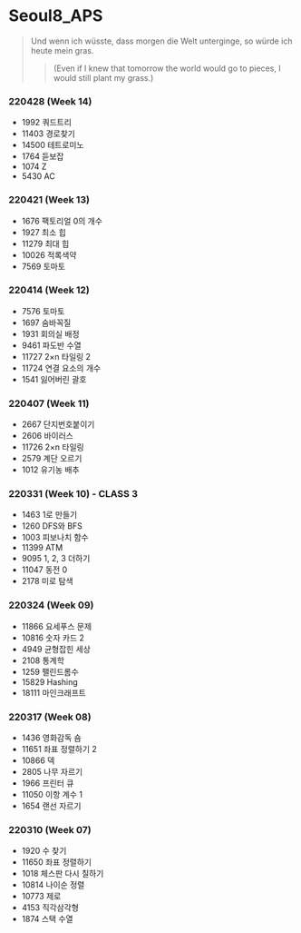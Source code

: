 # Seoul8_APS

> Und wenn ich wüsste, dass morgen die Welt unterginge, so würde ich heute mein gras.
>
> > (Even if I knew that tomorrow the world would go to pieces, I would still plant my grass.)

### 220428 (Week 14) 

- 1992	쿼드트리
- 11403	경로찾기
- 14500	테트로미노
- 1764	듣보잡
- 1074	Z
- 5430	AC

### 220421 (Week 13) 

- 1676 팩토리얼 0의 개수
- 1927 최소 힙
- 11279 최대 힙
- 10026 적록색약
- 7569 토마토

### 220414 (Week 12) 

- 	7576	토마토
- 1697	숨바꼭질
- 1931	회의실 배정
- 9461	파도반 수열
- 11727	2×n 타일링 2
- 11724	연결 요소의 개수
- 1541	잃어버린 괄호

### 220407 (Week 11) 

- 2667	단지번호붙이기
- 2606	바이러스
- 11726	2×n 타일링
- 2579	계단 오르기
- 1012	유기농 배추

### 220331 (Week 10) - CLASS 3

- 1463	1로 만들기
- 1260	DFS와 BFS
- 1003	피보나치 함수
- 11399	ATM
- 9095	1, 2, 3 더하기
- 11047	동전 0
- 2178	미로 탐색

### 220324 (Week 09)

- 11866 	요세푸스 문제
- 10816	숫자 카드 2
- 4949	균형잡힌 세상
- 2108	통계학
- 1259	팰린드롬수
- 15829	Hashing
- 18111	마인크래프트

### 220317 (Week 08)

- 1436	영화감독 숌	
- 11651	좌표 정렬하기 2	
- 10866	덱
- 2805	나무 자르기	
- 1966	프린터 큐	
- 11050	이항 계수 1	
- 1654	랜선 자르기

### 220310  (Week 07)

- 1920 	수 찾기	
- 11650 	좌표 정렬하기
- 1018	체스판 다시 칠하기	
- 10814	나이순 정렬	
- 10773	제로	
- 4153	직각삼각형	
- 1874	스택 수열



